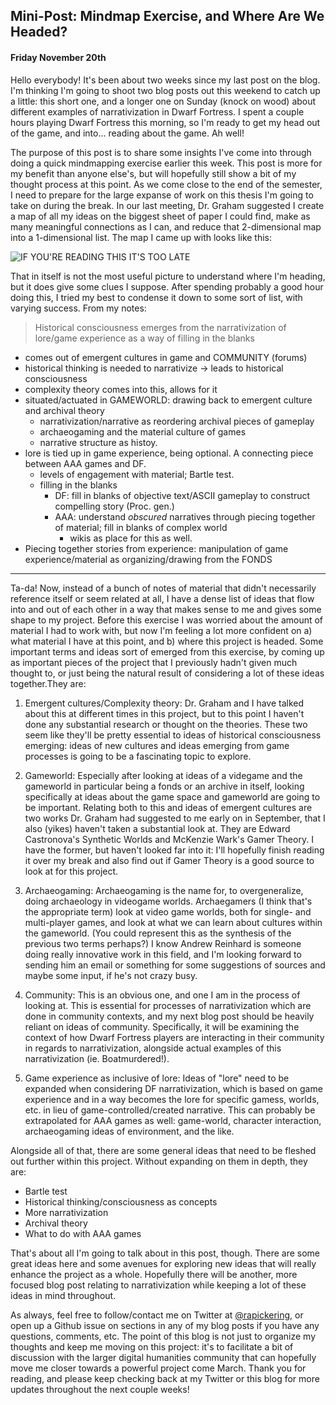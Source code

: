 ## Mini-Post: Mindmap Exercise, and Where Are We Headed?
#### Friday November 20th

Hello everybody! It's been about two weeks since my last post on the blog. I'm thinking I'm going to shoot two blog posts out this weekend to catch up a little: this short one, and a longer one on Sunday (knock on wood) about different examples of narrativization in Dwarf Fortress. I spent a couple hours playing Dwarf Fortress this morning, so I'm ready to get my head out of the game, and into... reading about the game. Ah well! 

The purpose of this post is to share some insights I've come into through doing a quick mindmapping exercise earlier this week. This post is more for my benefit than anyone else's, but will hopefully still show a bit of my thought process at this point. As we come close to the end of the semester, I need to prepare for the large expanse of work on this thesis I'm going to take on during the break. In our last meeting, Dr. Graham suggested I create a map of all my ideas on the biggest sheet of paper I could find, make as many meaningful connections as I can, and reduce that 2-dimensional map into a 1-dimensional list. The map I came up with looks like this:

![IF YOU'RE READING THIS IT'S TOO LATE](https://pbs.twimg.com/media/CT50d2sVAAAsyrR.jpg:large)

That in itself is not the most useful picture to understand where I'm heading, but it does give some clues I suppose. After spending probably a good hour doing this, I tried my best to condense it down to some sort of list, with varying success. From my notes:

> Historical consciousness emerges from the narrativization of lore/game experience as a way of filling in the blanks
- comes out of emergent cultures in game and COMMUNITY (forums)
- historical thinking is needed to narrativize -> leads to historical consciousness
- complexity theory comes into this, allows for it
- situated/actuated in GAMEWORLD: drawing back to emergent culture and archival theory
	- narrativization/narrative as reordering archival pieces of gameplay
	- archaeogaming and the material culture of games
	- narrative structure as histoy. 
- lore is tied up in game experience, being optional. A connecting piece between AAA games and DF.
	- levels of engagement with material; Bartle test. 
	- filling in the blanks
		- DF: fill in blanks of objective text/ASCII gameplay to construct compelling story (Proc. gen.)
		- AAA: understand *obscured* narratives through piecing together of material; fill in blanks of complex world
			- wikis as place for this as well. 
- Piecing together stories from experience: manipulation of game experience/material as organizing/drawing from the FONDS


---


Ta-da! Now, instead of a bunch of notes of material that didn't necessarily reference itself or seem related at all, I have a dense list of ideas that flow into and out of each other in a way that makes sense to me and gives some shape to my project. Before this exercise I was worried about the amount of material I had to work with, but now I'm feeling a lot more confident on a) what material I have at this point, and b) where this project is headed. Some important terms and ideas sort of emerged from this exercise, by coming up as important pieces of the project that I previously hadn't given much thought to, or just being the natural result of considering a lot of these ideas together.They are:

1. Emergent cultures/Complexity theory: Dr. Graham and I have talked about this at different times in this project, but to this point I haven't done any substantial research or thought on the theories. These two seem like they'll be pretty essential to ideas of historical consciousness emerging: ideas of new cultures and ideas emerging from game processes is going to be a fascinating topic to explore. 

2. Gameworld: Especially after looking at ideas of a videgame and the gameworld in particular being a fonds or an archive in itself, looking specifically at ideas about the game space and gameworld are going to be important. Relating both to this and ideas of emergent cultures are two works Dr. Graham had suggested to me early on in September, that I also (yikes) haven't taken a substantial look at. They are Edward Castronova's Synthetic Worlds and McKenzie Wark's Gamer Theory. I have the former, but haven't looked far into it: I'll hopefully finish reading it over my break and also find out if Gamer Theory is a good source to look at for this project. 

3. Archaeogaming: Archaeogaming is the name for, to overgeneralize, doing archaeology in videogame worlds. Archaegamers (I think that's the appropriate term) look at video game worlds, both for single- and multi-player games, and look at what we can learn about cultures within the gameworld. (You could represent this as the synthesis of the previous two terms perhaps?) I know Andrew Reinhard is someone doing really innovative work in this field, and I'm looking forward to sending him an email or something for some suggestions of sources and maybe some input, if he's not crazy busy. 

4. Community: This is an obvious one, and one I am in the process of looking at. This is essential for processes of narrativization which are done in community contexts, and my next blog post should be heavily reliant on ideas of community. Specifically, it will be examining the context of how Dwarf Fortress players are interacting in their community in regards to narrativization, alongside actual examples of this narrativization (ie. Boatmurdered!). 

5. Game experience as inclusive of lore: Ideas of "lore" need to be expanded when considering DF narrativization, which is based on game experience and in a way becomes the lore for specific gamess, worlds, etc. in lieu of game-controlled/created narrative. This can probably be extrapolated for AAA games as well: game-world, character interaction, archaeogaming ideas of environment, and the like. 

Alongside all of that, there are some general ideas that need to be fleshed out further within this project. Without expanding on them in depth, they are:

* Bartle test
* Historical thinking/consciousness as concepts
* More narrativization
* Archival theory
* What to do with AAA games


That's about all I'm going to talk about in this post, though. There are some great ideas here and some avenues for exploring new ideas that will really enhance the project as a whole. Hopefully there will be another, more focused blog post relating to narrativization while keeping a lot of these ideas in mind throughout. 

As always, feel free to follow/contact me on Twitter at [@rapickering](https://twitter.com/rapickering), or open up a Github issue on sections in any of my blog posts if you have any questions, comments, etc. The point of this blog is not just to organize my thoughts and keep me moving on this project: it's to facilitate a bit of discussion with the larger digital humanities community that can hopefully move me closer towards a powerful project come March. Thank you for reading, and please keep checking back at my Twitter or this blog for more updates throughout the next couple weeks!


 